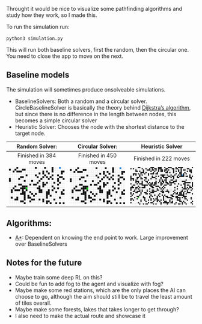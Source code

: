 Throught it would be nice to visualize some pathfinding algorithms and study how they work, so I made this.

To run the simulation run:
```
python3 simulation.py
```

This will run both baseline solvers, first the random, then the circular one. You need to close the app to move on the next.

## Baseline models
The simulation will sometimes produce onsolveable simulations.

- BaselineSolvers: Both a random and a circular solver. CircleBaselineSolver is basically the theory behind [Dijkstra’s algorithm](https://www.graphable.ai/blog/pathfinding-algorithms/), but since there is no difference in the length between nodes, this becomes a simple circular solver
- Heuristic Solver: Chooses the node with the shortest distance to the target node.

Random Solver: | Circular Solver: | Heuristic Solver
:-------------:|:---------------:|:----------:
Finished in 384 moves | Finished in 450 moves | Finished in 222 moves
![](recordings/random_solver.gif) | ![](recordings/circle_solver.gif) | ![](recordings/heuristic_solver.gif)

## Algorithms:
- [A*](https://www.geeksforgeeks.org/a-search-algorithm/): Dependent on knowing the end point to work. Large improvement over BaselineSolvers

## Notes for the future
- Maybe train some deep RL on this?
- Could be fun to add fog to the agent and visualize with fog?
- Maybe make some red stations, which are the only places the AI can choose to go, although the aim should still be to travel the least amount of tiles overall.
- Maybe make some forests, lakes that takes longer to get through?
- I also need to make the actual route and showcase it